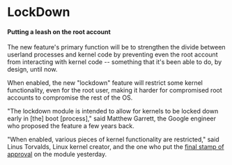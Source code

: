 # LockDown

#### Putting a leash on the root account

The new feature's primary function will be to strengthen the divide between userland processes and kernel code by preventing even the root account from interacting with kernel code -- something that it's been able to do, by design, until now.

When enabled, the new "lockdown" feature will restrict some kernel functionality, even for the root user, making it harder for compromised root accounts to compromise the rest of the OS.

"The lockdown module is intended to allow for kernels to be locked down early in \[the] boot \[process]," said Matthew Garrett, the Google engineer who proposed the feature a few years back.

"When enabled, various pieces of kernel functionality are restricted," said Linus Torvalds, Linux kernel creator, and the one who put the [final stamp of approval](https://git.kernel.org/pub/scm/linux/kernel/git/torvalds/linux.git/commit/?id=aefcf2f4b58155d27340ba5f9ddbe9513da8286d) on the module yesterday.
